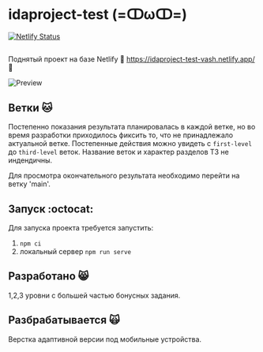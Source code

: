 # idaproject-test (=ↀωↀ=) 



[![Netlify Status](https://api.netlify.com/api/v1/badges/449893ae-aae3-4b55-86ed-ee70f426d97b/deploy-status)](https://app.netlify.com/sites/idaproject-test-vash/deploys)
## 
Поднятый проект на базе  Netlify :rocket: https://idaproject-test-vash.netlify.app/ :rocket:

![Preview](https://user-images.githubusercontent.com/53947691/184795649-ba481730-f29e-4d3b-8392-cf9ad1804f43.png)

## Ветки :cat:
Постепенно показания результата планировалась в каждой ветке, но во время разработки приходилось фиксить то, что не принадлежало актуальной ветке. 
Постепенные действия можно увидеть с `first-level` до `third-level` веток. Название веток и характер разделов ТЗ не индендичны. 

Для просмотра окончательного результата необходимо перейти на ветку 'main'.

## Запуск :octocat:

Для запуска проекта требуется запустить:
   1) `npm ci` 
   2) локальный сервер `npm run serve`


## Разработано :smile_cat:

1,2,3 уровни с большей частью бонусных задания. 

## Разбрабатывается :scream_cat:

Верстка адаптивной версии под мобильные устройства.
